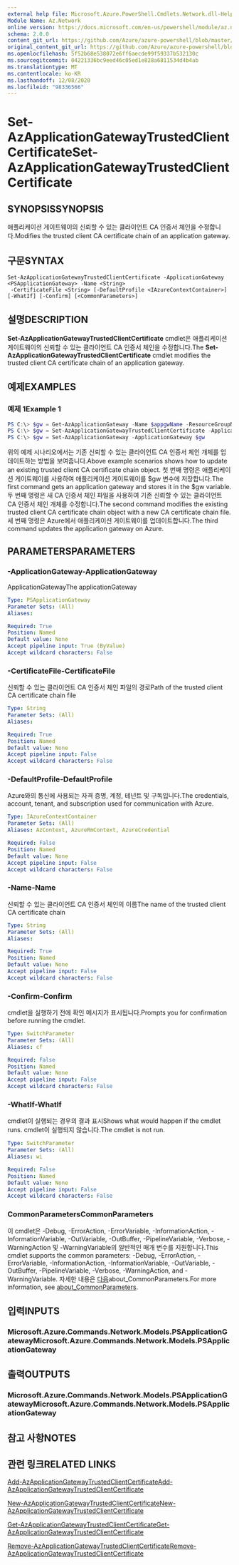 ```yaml
---
external help file: Microsoft.Azure.PowerShell.Cmdlets.Network.dll-Help.xml
Module Name: Az.Network
online version: https://docs.microsoft.com/en-us/powershell/module/az.network/set-azapplicationgatewaytrustedclientcertificate
schema: 2.0.0
content_git_url: https://github.com/Azure/azure-powershell/blob/master/src/Network/Network/help/Set-AzApplicationGatewayTrustedClientCertificate.md
original_content_git_url: https://github.com/Azure/azure-powershell/blob/master/src/Network/Network/help/Set-AzApplicationGatewayTrustedClientCertificate.md
ms.openlocfilehash: 5f52b68e538072e6ff6aecde99f59337b532130c
ms.sourcegitcommit: 04221336bc9eed46c05ed1e828a6811534d4b4ab
ms.translationtype: MT
ms.contentlocale: ko-KR
ms.lasthandoff: 12/08/2020
ms.locfileid: "98336566"
---
```

# <span data-ttu-id="d9cde-101">Set-AzApplicationGatewayTrustedClientCertificate</span><span class="sxs-lookup"><span data-stu-id="d9cde-101">Set-AzApplicationGatewayTrustedClientCertificate</span></span>

## <span data-ttu-id="d9cde-102">SYNOPSIS</span><span class="sxs-lookup"><span data-stu-id="d9cde-102">SYNOPSIS</span></span>
<span data-ttu-id="d9cde-103">애플리케이션 게이트웨이의 신뢰할 수 있는 클라이언트 CA 인증서 체인을 수정합니다.</span><span class="sxs-lookup"><span data-stu-id="d9cde-103">Modifies the trusted client CA certificate chain of an application gateway.</span></span>

## <span data-ttu-id="d9cde-104">구문</span><span class="sxs-lookup"><span data-stu-id="d9cde-104">SYNTAX</span></span>

```
Set-AzApplicationGatewayTrustedClientCertificate -ApplicationGateway <PSApplicationGateway> -Name <String>
 -CertificateFile <String> [-DefaultProfile <IAzureContextContainer>] [-WhatIf] [-Confirm] [<CommonParameters>]
```

## <span data-ttu-id="d9cde-105">설명</span><span class="sxs-lookup"><span data-stu-id="d9cde-105">DESCRIPTION</span></span>
<span data-ttu-id="d9cde-106">**Set-AzApplicationGatewayTrustedClientCertificate** cmdlet은 애플리케이션 게이트웨이의 신뢰할 수 있는 클라이언트 CA 인증서 체인을 수정합니다.</span><span class="sxs-lookup"><span data-stu-id="d9cde-106">The **Set-AzApplicationGatewayTrustedClientCertificate** cmdlet modifies the trusted client CA certificate chain of an application gateway.</span></span>

## <span data-ttu-id="d9cde-107">예제</span><span class="sxs-lookup"><span data-stu-id="d9cde-107">EXAMPLES</span></span>

### <span data-ttu-id="d9cde-108">예제 1</span><span class="sxs-lookup"><span data-stu-id="d9cde-108">Example 1</span></span>
```powershell
PS C:\> $gw = Get-AzApplicationGateway -Name $appgwName -ResourceGroupName $resgpName
PS C:\> $gw = Set-AzApplicationGatewayTrustedClientCertificate -ApplicationGateway $gw -Name $certName --CertificateFile ".\clientCAUpdated.cer"
PS C:\> $gw = Set-AzApplicationGateway -ApplicationGateway $gw
```

<span data-ttu-id="d9cde-109">위의 예제 시나리오에서는 기존 신뢰할 수 있는 클라이언트 CA 인증서 체인 개체를 업데이트하는 방법을 보여줍니다.</span><span class="sxs-lookup"><span data-stu-id="d9cde-109">Above example scenarios shows how to update an existing trusted client CA certificate chain object.</span></span> <span data-ttu-id="d9cde-110">첫 번째 명령은 애플리케이션 게이트웨이를 사용하여 애플리케이션 게이트웨이를 $gw 변수에 저장합니다.</span><span class="sxs-lookup"><span data-stu-id="d9cde-110">The first command gets an application gateway and stores it in the $gw variable.</span></span> <span data-ttu-id="d9cde-111">두 번째 명령은 새 CA 인증서 체인 파일을 사용하여 기존 신뢰할 수 있는 클라이언트 CA 인증서 체인 개체를 수정합니다.</span><span class="sxs-lookup"><span data-stu-id="d9cde-111">The second command modifies the existing trusted client CA certificate chain object with a new CA certificate chain file.</span></span> <span data-ttu-id="d9cde-112">세 번째 명령은 Azure에서 애플리케이션 게이트웨이를 업데이트합니다.</span><span class="sxs-lookup"><span data-stu-id="d9cde-112">The third command updates the application gateway on Azure.</span></span>

## <span data-ttu-id="d9cde-113">PARAMETERS</span><span class="sxs-lookup"><span data-stu-id="d9cde-113">PARAMETERS</span></span>

### <span data-ttu-id="d9cde-114">-ApplicationGateway</span><span class="sxs-lookup"><span data-stu-id="d9cde-114">-ApplicationGateway</span></span>
<span data-ttu-id="d9cde-115">ApplicationGateway</span><span class="sxs-lookup"><span data-stu-id="d9cde-115">The applicationGateway</span></span>

```yaml
Type: PSApplicationGateway
Parameter Sets: (All)
Aliases:

Required: True
Position: Named
Default value: None
Accept pipeline input: True (ByValue)
Accept wildcard characters: False
```

### <span data-ttu-id="d9cde-116">-CertificateFile</span><span class="sxs-lookup"><span data-stu-id="d9cde-116">-CertificateFile</span></span>
<span data-ttu-id="d9cde-117">신뢰할 수 있는 클라이언트 CA 인증서 체인 파일의 경로</span><span class="sxs-lookup"><span data-stu-id="d9cde-117">Path of the trusted client CA certificate chain file</span></span>

```yaml
Type: String
Parameter Sets: (All)
Aliases:

Required: True
Position: Named
Default value: None
Accept pipeline input: False
Accept wildcard characters: False
```

### <span data-ttu-id="d9cde-118">-DefaultProfile</span><span class="sxs-lookup"><span data-stu-id="d9cde-118">-DefaultProfile</span></span>
<span data-ttu-id="d9cde-119">Azure와의 통신에 사용되는 자격 증명, 계정, 테넌트 및 구독입니다.</span><span class="sxs-lookup"><span data-stu-id="d9cde-119">The credentials, account, tenant, and subscription used for communication with Azure.</span></span>

```yaml
Type: IAzureContextContainer
Parameter Sets: (All)
Aliases: AzContext, AzureRmContext, AzureCredential

Required: False
Position: Named
Default value: None
Accept pipeline input: False
Accept wildcard characters: False
```

### <span data-ttu-id="d9cde-120">-Name</span><span class="sxs-lookup"><span data-stu-id="d9cde-120">-Name</span></span>
<span data-ttu-id="d9cde-121">신뢰할 수 있는 클라이언트 CA 인증서 체인의 이름</span><span class="sxs-lookup"><span data-stu-id="d9cde-121">The name of the trusted client CA certificate chain</span></span>

```yaml
Type: String
Parameter Sets: (All)
Aliases:

Required: True
Position: Named
Default value: None
Accept pipeline input: False
Accept wildcard characters: False
```

### <span data-ttu-id="d9cde-122">-Confirm</span><span class="sxs-lookup"><span data-stu-id="d9cde-122">-Confirm</span></span>
<span data-ttu-id="d9cde-123">cmdlet을 실행하기 전에 확인 메시지가 표시됩니다.</span><span class="sxs-lookup"><span data-stu-id="d9cde-123">Prompts you for confirmation before running the cmdlet.</span></span>

```yaml
Type: SwitchParameter
Parameter Sets: (All)
Aliases: cf

Required: False
Position: Named
Default value: None
Accept pipeline input: False
Accept wildcard characters: False
```

### <span data-ttu-id="d9cde-124">-WhatIf</span><span class="sxs-lookup"><span data-stu-id="d9cde-124">-WhatIf</span></span>
<span data-ttu-id="d9cde-125">cmdlet이 실행되는 경우의 결과 표시</span><span class="sxs-lookup"><span data-stu-id="d9cde-125">Shows what would happen if the cmdlet runs.</span></span>
<span data-ttu-id="d9cde-126">cmdlet이 실행되지 않습니다.</span><span class="sxs-lookup"><span data-stu-id="d9cde-126">The cmdlet is not run.</span></span>

```yaml
Type: SwitchParameter
Parameter Sets: (All)
Aliases: wi

Required: False
Position: Named
Default value: None
Accept pipeline input: False
Accept wildcard characters: False
```

### <span data-ttu-id="d9cde-127">CommonParameters</span><span class="sxs-lookup"><span data-stu-id="d9cde-127">CommonParameters</span></span>
<span data-ttu-id="d9cde-128">이 cmdlet은 -Debug, -ErrorAction, -ErrorVariable, -InformationAction, -InformationVariable, -OutVariable, -OutBuffer, -PipelineVariable, -Verbose, -WarningAction 및 -WarningVariable의 일반적인 매개 변수를 지원합니다.</span><span class="sxs-lookup"><span data-stu-id="d9cde-128">This cmdlet supports the common parameters: -Debug, -ErrorAction, -ErrorVariable, -InformationAction, -InformationVariable, -OutVariable, -OutBuffer, -PipelineVariable, -Verbose, -WarningAction, and -WarningVariable.</span></span> <span data-ttu-id="d9cde-129">자세한 내용은 [다음](http://go.microsoft.com/fwlink/?LinkID=113216)about_CommonParameters.</span><span class="sxs-lookup"><span data-stu-id="d9cde-129">For more information, see [about_CommonParameters](http://go.microsoft.com/fwlink/?LinkID=113216).</span></span>

## <span data-ttu-id="d9cde-130">입력</span><span class="sxs-lookup"><span data-stu-id="d9cde-130">INPUTS</span></span>

### <span data-ttu-id="d9cde-131">Microsoft.Azure.Commands.Network.Models.PSApplicationGateway</span><span class="sxs-lookup"><span data-stu-id="d9cde-131">Microsoft.Azure.Commands.Network.Models.PSApplicationGateway</span></span>

## <span data-ttu-id="d9cde-132">출력</span><span class="sxs-lookup"><span data-stu-id="d9cde-132">OUTPUTS</span></span>

### <span data-ttu-id="d9cde-133">Microsoft.Azure.Commands.Network.Models.PSApplicationGateway</span><span class="sxs-lookup"><span data-stu-id="d9cde-133">Microsoft.Azure.Commands.Network.Models.PSApplicationGateway</span></span>

## <span data-ttu-id="d9cde-134">참고 사항</span><span class="sxs-lookup"><span data-stu-id="d9cde-134">NOTES</span></span>

## <span data-ttu-id="d9cde-135">관련 링크</span><span class="sxs-lookup"><span data-stu-id="d9cde-135">RELATED LINKS</span></span>

[<span data-ttu-id="d9cde-136">Add-AzApplicationGatewayTrustedClientCertificate</span><span class="sxs-lookup"><span data-stu-id="d9cde-136">Add-AzApplicationGatewayTrustedClientCertificate</span></span>](./Add-AzApplicationGatewayTrustedClientCertificate.md)

[<span data-ttu-id="d9cde-137">New-AzApplicationGatewayTrustedClientCertificate</span><span class="sxs-lookup"><span data-stu-id="d9cde-137">New-AzApplicationGatewayTrustedClientCertificate</span></span>](./New-AzApplicationGatewayTrustedClientCertificate.md)

[<span data-ttu-id="d9cde-138">Get-AzApplicationGatewayTrustedClientCertificate</span><span class="sxs-lookup"><span data-stu-id="d9cde-138">Get-AzApplicationGatewayTrustedClientCertificate</span></span>](./Get-AzApplicationGatewayTrustedClientCertificate.md)

[<span data-ttu-id="d9cde-139">Remove-AzApplicationGatewayTrustedClientCertificate</span><span class="sxs-lookup"><span data-stu-id="d9cde-139">Remove-AzApplicationGatewayTrustedClientCertificate</span></span>](./Remove-AzApplicationGatewayTrustedClientCertificate.md)